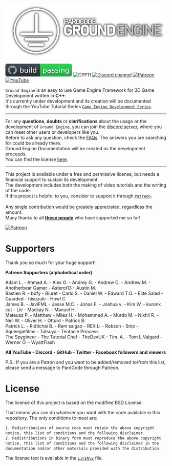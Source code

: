 ![Ground Engine](media/ground_logo.png)

[![Build Status](media/build_badge.svg)](https://www.patreon.com/pardcode)
![CPP11](https://img.shields.io/badge/C++-17-blue)
[![Discord channel](https://img.shields.io/discord/622797245368238082?logo=discord)](https://discord.gg/RymBzwKPyZ)
[![Patreon](https://img.shields.io/badge/Patreon-Donate-orange)](https://www.patreon.com/pardcode)
[![YouTube](https://img.shields.io/badge/YouTube-Subscribe-red)](https://www.youtube.com/channel/UCs1ssVSR49YItKE7DZ3-Jcw)


`Ground Engine` is an easy to use Game Engine Framework for 3D Game Development written in **C++**.<br/>
It's currently under development and its creation will be documented through the YouTube Tutorial Series
[`Game Engine Development Series`](https://www.youtube.com/playlist?list=PLv8DnRaQOs5_doLZDgaBGociSUYGSg6rp).<br/>

---

For any **questions**, **doubts** or **clarifications** about the usage or the development of `Ground Engine`, you can join
the [discord server](https://discord.gg/RymBzwKPyZ), where you can meet other users or developers like you.<br/>
Before to ask any question, check the [FAQs]().
The answers you are searching for could be already there.<br/>
Ground Engine Documentation will be created as the development proceeds.<br/>
You can find the license [here](#license).

---

This project is available under a free and permissive license, but needs a financial support to sustain its development.<br/> 
The development includes both the making of video tutorials and the writing of the code.<br/> 
If this project is helpful to you, consider to support it through [`Patreon`](https://www.patreon.com/pardcode).<br/>  
Any single contribution would be greately appreciated, regardless the amount.<br/>
Many thanks to all [**these people**](#supporters) who have supported me so far!

[![Patreon](https://img.shields.io/badge/Patreon-Donate-orange)](https://www.patreon.com/pardcode)  

# Supporters

Thank you so much for your huge support!

**Patreon Supporters (alphabetical order)**  

Adam L. - Ahmad A. - Alex G. - Andrey G. - Andrew C. - Andrew M. - Anotherbear Gamer - Asterot13 - Austin M.<br/>
Bastien R. - bdfy - Biuret - Carlo S. - Daniel W. - Edward T.O. - Elite Salad - Guarded - hisuzuki - Howl C<br/>
James B. - JaviFML - Jesse M.C. - Jonas F. - Joshua v. - Kim W. - kuronk cat - Lie - Mackay N. - Manuel H.<br/>
Mateusz P. - Matthew - Miles H. - Mohammed A. - Murdo M. - Nikhil R. - Neil W. - Oliver H. - Otturd - Patrick B.<br/>
Patrick L. - Ridtichai B. - Rem saigao - REX Li - Robson - Snip - Squeegiefilms - Tatsuya - Tentacle Princess<br/>
The Spygineer - The Tutorial Chef - TheDevUK - Tim. A. - Tom L.Valgard - Werner O. - WyattFlash<br/>

**All YouTube - Discord - GitHub - Twitter - Facebook followers and viewers**  

P.S.: If you are a Patron and you want to be added/removed to/from this list,
please send a message to PardCode through Patreon.

# License

The license of this project is based on the modified BSD License.

That means you can do whatever you want with the code available in this repository. 
The only conditions to meet are:

    1. Redistributions of source code must retain the above copyright notice, this list of conditions and the following disclaimer.
    2. Redistributions in binary form must reproduce the above copyright notice, this list of conditions and the following disclaimer in the documentation and/or other materials provided with the distribution.

The license text is available in the [`LICENSE`](https://github.com/PardCode/GroundEngine/blob/master/LICENSE) file.
